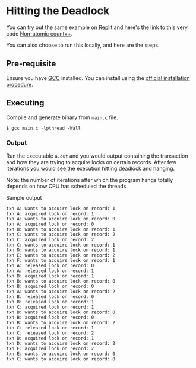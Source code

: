 Hitting the Deadlock
===

You can try out the same example on [Replit](https://replit.com/~) and here's
the link to this very code [Non-atomic count++](https://replit.com/@arpitbbhayani/Non-Atomic-Count).

You can also choose to run this locally, and here are the steps.

## Pre-requisite

Ensure you have [GCC](https://gcc.gnu.org/) installed. You can
install using the [official installation procedure](https://gcc.gnu.org/install/).

## Executing

Compile and generate binary from `main.c` file.

```
$ gcc main.c -lpthread -Wall
```

### Output

Run the executable `a.out` and you would output containing the transaction and
how they are trying to acquire locks on certain records. After few iterations
you would see the execution hitting deadlock and hanging.

Note: the number of iterations after which the program hangs totally depends
on how CPU has scheduled the threads.

Sample output

```
txn A: wants to acquire lock on record: 1
txn A: acquired lock on record: 1
txn A: wants to acquire lock on record: 0
txn A: acquired lock on record: 0
txn B: wants to acquire lock on record: 1
txn C: wants to acquire lock on record: 2
txn C: acquired lock on record: 2
txn C: wants to acquire lock on record: 1
txn D: wants to acquire lock on record: 1
txn E: wants to acquire lock on record: 2
txn F: wants to acquire lock on record: 1
txn A: released lock on record: 0
txn A: released lock on record: 1
txn B: acquired lock on record: 1
txn B: wants to acquire lock on record: 0
txn B: acquired lock on record: 0
txn A: wants to acquire lock on record: 2
txn B: released lock on record: 0
txn B: released lock on record: 1
txn C: acquired lock on record: 1
txn B: wants to acquire lock on record: 0
txn B: acquired lock on record: 0
txn B: wants to acquire lock on record: 2
txn C: released lock on record: 1
txn C: released lock on record: 2
txn D: acquired lock on record: 1
txn D: wants to acquire lock on record: 2
txn E: acquired lock on record: 2
txn E: wants to acquire lock on record: 0
txn C: wants to acquire lock on record: 0
```
